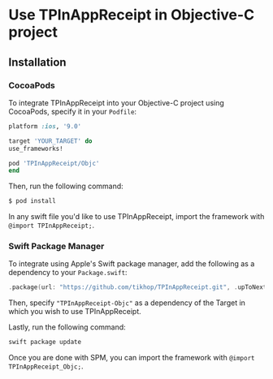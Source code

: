 # Use TPInAppReceipt in Objective-C project

Installation
------------

### CocoaPods

To integrate TPInAppReceipt into your Objective-C project using CocoaPods, specify it in your `Podfile`:

```ruby
platform :ios, '9.0'

target 'YOUR_TARGET' do
use_frameworks!

pod 'TPInAppReceipt/Objc'
end

```

Then, run the following command:

```bash
$ pod install
```

In any swift file you'd like to use TPInAppReceipt, import the framework with `@import TPInAppReceipt;`.

### Swift Package Manager

To integrate using Apple's Swift package manager, add the following as a dependency to your `Package.swift`:

```swift
.package(url: "https://github.com/tikhop/TPInAppReceipt.git", .upToNextMajor(from: "3.0.0"))
```

Then, specify `"TPInAppReceipt-Objc"` as a dependency of the Target in which you wish to use TPInAppReceipt.

Lastly, run the following command:
```swift
swift package update
```

Once you are done with SPM, you can import the framework with  `@import TPInAppReceipt_Objc;`.
